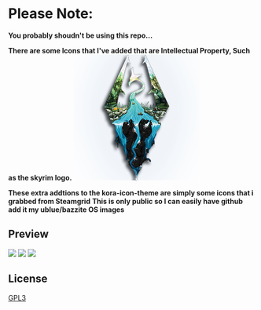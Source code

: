# Please Note:

**You probably shoudn't be using this repo...**

**There are some Icons that I've added that are Intellectual Property, Such as the skyrim logo.**
![](skyrim_logo.png)

**These extra addtions to the kora-icon-theme are simply some icons that i grabbed from Steamgrid**
**This is only public so I can easily have github add it my ublue/bazzite OS images**



## Preview

![](im1.png)
![](im2.png)
![](korla_aps.jpg)


## License

[GPL3](https://www.gnu.org/licenses/gpl-3.0-standalone.html)
